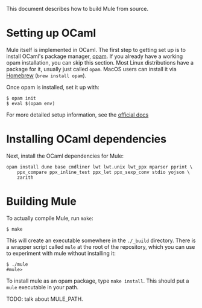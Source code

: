 This document describes how to build Mule from source.

# Setting up OCaml

Mule itself is implemented in OCaml. The first step to getting set up is
to install OCaml's package manager, [opam][1]. If you already have a
working opam installation, you can skip this section. Most Linux
distributions have a package for it, usually just called `opam`. MacOS
users can install it via [Homebrew][2] (`brew install opam`).

Once opam is installed, set it up with:

```
$ opam init
$ eval $(opam env)
```

For more detailed setup information, see the [official docs][3]

# Installing OCaml dependencies

Next, install the OCaml dependencies for Mule:

```
opam install dune base cmdliner lwt lwt.unix lwt_ppx mparser pprint \
    ppx_compare ppx_inline_test ppx_let ppx_sexp_conv stdio yojson \
    zarith
```

# Building Mule

To actually compile Mule, run `make`:

```
$ make
```

This will create an executable somewhere in the `./_build` directory.
There is a wrapper script called `mule` at the root of the repository,
which you can use to experiment with mule without installing it:

```
$ ./mule
#mule>
```

To install mule as an opam package, type `make install`. This should put
a `mule` executable in your path.

TODO: talk about MULE_PATH.

[1]: https://opam.ocaml.org
[2]: https://brew.sh
[3]: https://opam.ocaml.org/doc/Install.html
